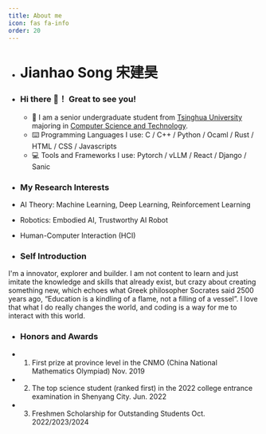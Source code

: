 ```yaml
---
title: About me
icon: fas fa-info
order: 20
---
```

- # Jianhao Song  宋建昊
- ### Hi there 👋！ Great to see you!

  - 🏫  I am a senior undergraduate student from [Tsinghua University](https://www.tsinghua.edu.cn/) majoring in [Computer Science and Technology](https://www.cs.tsinghua.edu.cn/).
  - ⌨️  Programming Languages I use: C / C++ / Python / Ocaml / Rust / HTML / CSS / Javascripts
  - 💻  Tools and Frameworks I use: Pytorch / vLLM / React / Django / Sanic  

- ### My Research Interests

- AI Theory: Machine Learning, Deep Learning, Reinforcement Learning
- Robotics: Embodied AI, Trustworthy AI Robot
- Human-Computer Interaction (HCI)

- ### Self Introduction 
I'm a innovator, explorer and builder. I am not content to learn and just imitate the knowledge and skills that already exist, but crazy about creating something new, which echoes what Greek philosopher Socrates said 2500 years ago, “Education is a kindling of a flame, not a filling of a vessel”. I love that what I do really changes the world, and coding is a way for me to interact with this world.
- ### Honors and Awards

- 1. First prize at province level in the CNMO (China National Mathematics Olympiad) Nov. 2019
- 2. The top science student (ranked first) in the 2022 college entrance examination in Shenyang City. Jun. 2022
- 3. Freshmen Scholarship for Outstanding Students Oct. 2022/2023/2024
